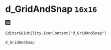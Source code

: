 # d_GridAndSnap `16x16`
<img src="/img/d_GridAndSnap.png" width=16 height=16>

``` CSharp
EditorGUIUtility.IconContent("d_GridAndSnap")
```
```
d_GridAndSnap
```

